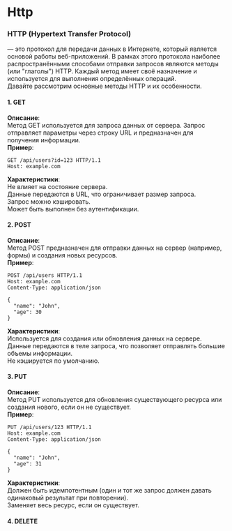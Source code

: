 # Http
### HTTP (Hypertext Transfer Protocol) 
— это протокол для передачи данных в Интернете, который является основой работы веб-приложений. В рамках этого протокола наиболее распространёнными способами отправки запросов являются методы (или "глаголы") HTTP. Каждый метод имеет своё назначение и используется для выполнения определённых операций.  
Давайте рассмотрим основные методы HTTP и их особенности.  
#### 1. GET  
**Описание**:  
Метод GET используется для запроса данных от сервера. Запрос отправляет параметры через строку URL и предназначен для получения информации.  
**Пример**:  
```
GET /api/users?id=123 HTTP/1.1
Host: example.com
```
**Характеристики**:  
Не влияет на состояние сервера.  
Данные передаются в URL, что ограничивает размер запроса.  
Запрос можно кэшировать.  
Может быть выполнен без аутентификации.  

#### 2. POST
**Описание**:  
Метод POST предназначен для отправки данных на сервер (например, формы) и создания новых ресурсов.  
**Пример**:  
```
POST /api/users HTTP/1.1
Host: example.com
Content-Type: application/json

{
  "name": "John",
  "age": 30
}
```
**Характеристики**:  
Используется для создания или обновления данных на сервере.  
Данные передаются в теле запроса, что позволяет отправлять большие объемы информации.  
Не кэшируется по умолчанию.  

#### 3. PUT
**Описание**:  
Метод PUT используется для обновления существующего ресурса или создания нового, если он не существует.  
**Пример**:  
```
PUT /api/users/123 HTTP/1.1
Host: example.com
Content-Type: application/json

{
  "name": "John",
  "age": 31
}
```
**Характеристики**:  
Должен быть идемпотентным (один и тот же запрос должен давать одинаковый результат при повторении).  
Заменяет весь ресурс, если он существует.  

#### 4. DELETE
